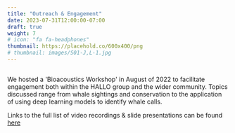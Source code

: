 ```yaml
---
title: "Outreach & Engagement"
date: 2023-07-31T12:00:00-07:00
draft: true
weight: 7
# icon: "fa fa-headphones"
thumbnail: https://placehold.co/600x400/png
# thumbnail: images/S01-J,L-1.jpg
---
```


## 

We hosted a 'Bioacoustics Workshop' in August of 2022 to facilitate engagement both within the HALLO group and the wider community. Topics discussed range from whale sightings and conservation to the application of using deep learning models to identify whale calls.

Links to the full list of video recordings & slide presentations can be found [here](/hallo-bioacoustics-workshop-2022/)


